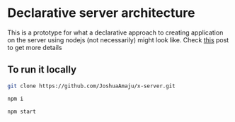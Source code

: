 # Declarative server architecture

This is a prototype for what a declarative approach to creating application on the server using nodejs (not necessarily) might look like. Check [this](https://spectrum.chat/statecharts/general/declarative-server-architecture~7cdb7c3e-114e-4e29-8bd1-21c9973b0300) post to get more details

## To run it locally

```bash
git clone https://github.com/JoshuaAmaju/x-server.git

npm i

npm start
```
